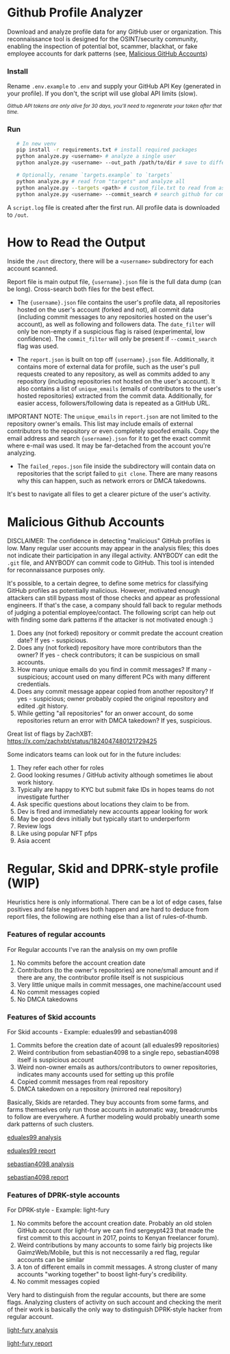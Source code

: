 # Github Profile Analyzer

Download and analyze profile data for any GitHub user or organization. This reconnaissance tool is designed for the OSINT/security community, enabling the inspection of potential bot, scammer, blackhat, or fake employee accounts for dark patterns (see, [Malicious GitHub Accounts](#malicious-github-accounts))

### Install

Rename `.env.example` to `.env` and supply your GitHub API Key (generated in your profile). If you don't, the script will use global API limits (slow). 

<small><i>Github API tokens are only alive for 30 days, you'll need to regenerate your token after that time.</i></small>
 
### Run

```sh
   # In new venv
   pip install -r requirements.txt # install required packages
   python analyze.py <username> # analyze a single user
   python analyze.py <username> --out_path /path/to/dir # save to different than /out dir

   # Optionally, rename `targets.example` to `targets` 
   python analyze.py # read from "targets" and analyze all
   python analyze.py --targets <path> # custom_file.txt to read from as "targets"   
   python analyze.py <username> --commit_search # search github for commit messages (slow, experimental)
```

A `script.log` file is created after the first run. All profile data is downloaded to `/out`.

# How to Read the Output

Inside the `/out` directory, there will be a `<username>` subdirectory for each account scanned.

Report file is main output file, `{username}.json` file is the full data dump (can be long). Cross-search both files for the best effect.

- The `{username}.json` file contains the user's profile data, all repositories hosted on the user's account (forked and not), all commit data (including commit messages to any repositories hosted on the user's account), as well as following and followers data. The `date_filter` will only be non-empty if a suspicious flag is raised (experimental, low confidence). The `commit_filter` will only be present if `--commit_search` flag was used.

- The `report.json` is built on top off `{username}.json` file. Additionally, it contains more of external data for profile, such as the user's pull requests created to any repository, as well as commits added to any repository (including repositories not hosted on the user's account). It also contains a list of `unique_emails` (emails of contributors to the user's hosted repositories) extracted from the commit data. Additionally, for easier access, followers/following data is repeated as a GitHub URL.

IMPORTANT NOTE: The `unique_emails` in `report.json` are not limited to the repository owner's emails. This list may include emails of external contributors to the repository or even completely spoofed emails. Copy the email address and search `{username}.json` for it to get the exact commit where e-mail was used. It may be far-detached from the account you're analyzing.

- The `failed_repos.json` file inside the subdirectory will contain data on repositories that the script failed to `git clone`. There are many reasons why this can happen, such as network errors or DMCA takedowns.

It's best to navigate all files to get a clearer picture of the user's activity.

# Malicious Github Accounts

DISCLAIMER: The confidence in detecting "malicious" GitHub profiles is low. Many regular user accounts may appear in the analysis files; this does not indicate their participation in any illegal activity. ANYBODY can edit the `.git` file, and ANYBODY can commit code to GitHub. This tool is intended for reconnaissance purposes only.

It's possible, to a certain degree, to define some metrics for classifying GitHub profiles as potentially malicious. However, motivated enough attackers can still bypass most of those checks and appear as professional engineers. If that's the case, a company should fall back to regular methods of judging a potential employee/contact. The following script can help out with finding some dark patterns if the attacker is not motivated enough :)

1. Does any (not forked) repository or commit predate the account creation date? If yes - suspicious.
2. Does any (not forked) repository have more contributors than the owner? If yes - check contributors; it can be suspicious on small accounts.
3. How many unique emails do you find in commit messages? If many - suspicious; account used on many different PCs with many different credentials.
4. Does any commit message appear copied from another repository? If yes - suspicious; owner probably copied the original repository and edited .git history.
5. While getting "all repositories" for an onwer account, do some repositories return an error with DMCA takedown? If yes, suspicious.

Great list of flags by ZachXBT: https://x.com/zachxbt/status/1824047480121729425

Some indicators teams can look out for in the future includes: 

1) They refer each other for roles 
2) Good looking resumes / GitHub activity although sometimes lie about work history. 
3) Typically are happy to KYC but submit fake IDs in hopes teams do not investigate further
4) Ask specific questions about locations they claim to be from. 
5) Dev is fired and immediately new accounts appear looking for work
6) May be good devs initially but typically start to underperform
7) Review logs
8) Like using popular NFT pfps 
9) Asia accent

# Regular, Skid and DPRK-style profile (WIP)

Heuristics here is only informational. There can be a lot of edge cases, false positives and false negatives both happen and are hard to deduce from report files, the following are nothing else than a list of rules-of-thumb.

### Features of regular accounts

For Regular accounts I've ran the analysis on my own profile

1. No commits before the account creation date
2. Contributors (to the owner's repositories) are none/small amount and if there are any, the contributor profile itself is not suspicious
3. Very little unique mails in commit messages, one machine/account used
4. No commit messages copied
5. No DMCA takedowns


### Features of Skid accounts

For Skid accounts - Example: eduales99 and sebastian4098

1. Commits before the creation date of acount (all eduales99 repositories)
2. Weird contribution from sebastian4098 to a single repo, sebastian4098 itself is suspicious account
3. Weird non-owner emails as authors/contributors to owner repositories, indicates many accounts used for setting up this profile
4. Copied commit messages from real repository
5. DMCA takedown on a repository (mirrored real repository)

Basically, Skids are retarded. They buy accounts from some farms, and farms themselves only run those accounts in automatic way, breadcrumbs to follow are everywhere. A further modeling would probably unearth some dark patterns of such clusters.

[eduales99 analysis](/profiles/INVESTIGATIONS/ContagiousInterview_00.00.2024/eduales99/eduales99.json)

[eduales99 report](/profiles/INVESTIGATIONS/ContagiousInterview_00.00.2024/eduales99/report.json)

[sebastian4098 analysis](/profiles/INVESTIGATIONS/ContagiousInterview_00.00.2024/sebastian4098/sebastian4098.json)

[sebastian4098 report](/profiles/INVESTIGATIONS/ContagiousInterview_00.00.2024/sebastian4098/report.json)

### Features of DPRK-style accounts

For DPRK-style - Example: light-fury

1. No commits before the account creation date. Probably an old stolen GitHub account (for light-fury we can find sergeypt423 that made the first commit to this account in 2017, points to Kenyan freelancer forum).
2. Weird contributions by many accounts to some fairly big projects like GaimzWeb/Mobile, but this is not neccessarily a red flag, regular accounts can be similar
3. A ton of different emails in commit messages. A strong cluster of many accounts "working together" to boost light-fury's credibility.
4. No commit messages copied

Very hard to distinguish from the regular accounts, but there are some flags. Analyzing clusters of activity on such account and checking the merit of their work is basically the only way to distinguish DPRK-style hacker from regular account.

[light-fury analysis](/profiles/INVESTIGATIONS/ContagiousInterview_00.00.2024/light-fury/light-fury.json)

[light-fury report](/profiles/INVESTIGATIONS/ContagiousInterview_00.00.2024/light-fury/report.json)
